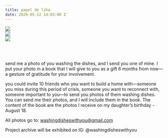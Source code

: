 ```yaml
---
title: papel de liha
date: 2020-05-12 14:03:00 Z
---
```


<img src="../uploads/washing1.jpg"/>

<br/>

<img src="../uploads/washing2.3.jpg"/>

<br/>

<img src="../uploads/washing3.1.jpg"/>

<br/><br/>

send me a photo of you washing the dishes,
and I send you one of mine. I put your photo in a book that I will give to you as a gift 6 months from now—a gesture of gratitude for your involvement. 

you could invite 10 friends who you want to build a home with—someone you miss during this period of crisis, someone you want to reconnect with, someone important to you—to send you photos of them washing dishes. You can send me their photos, and I will include them in the book. The content of the book are the photos I receive on my daughter’s birthday - August 18.

All photos go to: washingdisheswithyou@gmail.com

Project archive will be exhibited on IG: @washingdisheswithyou